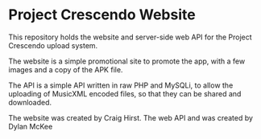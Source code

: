 # Project Crescendo Website

This repository holds the website and server-side web API for the Project Crescendo
upload system.

The website is a simple promotional site to promote the app, with a few images
and a copy of the APK file.

The API is a simple API written in raw PHP and MySQLi, to allow the uploading of
MusicXML encoded files, so that they can be shared and downloaded.

The website was created by Craig Hirst.
The web API and was created by Dylan McKee
